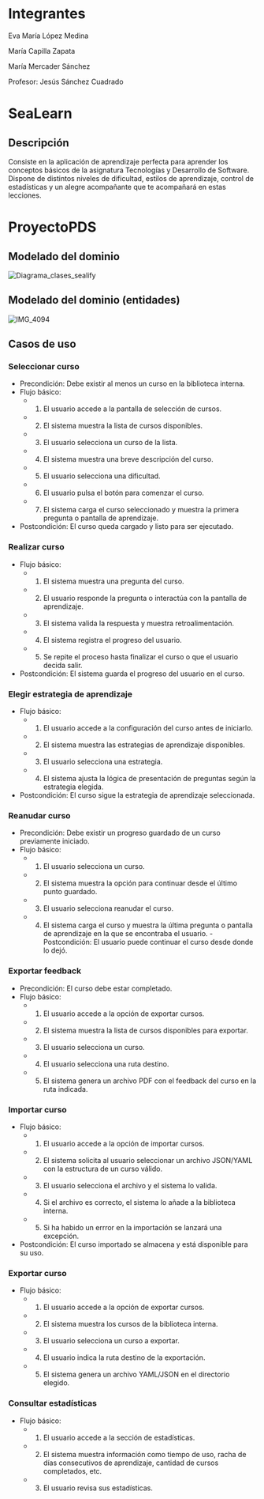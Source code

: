 # Integrantes

Eva María López Medina

María Capilla Zapata

María Mercader Sánchez

Profesor: Jesús Sánchez Cuadrado

# SeaLearn

## Descripción

Consiste en la aplicación de aprendizaje perfecta para aprender los conceptos básicos de la asignatura Tecnologías y Desarrollo de Software. Dispone de distintos niveles de dificultad, estilos de aprendizaje, control de estadísticas y un alegre acompañante que te acompañará en estas lecciones.


# ProyectoPDS

## Modelado del dominio

![Diagrama_clases_sealify](https://github.com/user-attachments/assets/c98fcb03-696d-41f4-b362-624e2ceb719d)

## Modelado del dominio (entidades)

![IMG_4094](https://github.com/user-attachments/assets/52937d1d-2462-4a41-9674-9897ed9b7ac5)

## Casos de uso

### Seleccionar curso

- Precondición: Debe existir al menos un curso en la biblioteca interna.
- Flujo básico:
  - 1. El usuario accede a la pantalla de selección de cursos.
  - 2. El sistema muestra la lista de cursos disponibles.
  - 3. El usuario selecciona un curso de la lista.
  - 4. El sistema muestra una breve descripción del curso.
  - 5. El usuario selecciona una dificultad.
  - 6. El usuario pulsa el botón para comenzar el curso.
  - 7. El sistema carga el curso seleccionado y muestra la primera pregunta o pantalla de aprendizaje.
- Postcondición: El curso queda cargado y listo para ser ejecutado.

### Realizar curso

- Flujo básico:
  - 1. El sistema muestra una pregunta del curso.
  - 2. El usuario responde la pregunta o interactúa con la pantalla de aprendizaje.
  - 3. El sistema valida la respuesta y muestra retroalimentación.
  - 4. El sistema registra el progreso del usuario.
  - 5. Se repite el proceso hasta finalizar el curso o que el usuario decida salir.
- Postcondición: El sistema guarda el progreso del usuario en el curso.

### Elegir estrategia de aprendizaje 

- Flujo básico:
  - 1. El usuario accede a la configuración del curso antes de iniciarlo.
  - 2. El sistema muestra las estrategias de aprendizaje disponibles.
  - 3. El usuario selecciona una estrategia.
  - 4. El sistema ajusta la lógica de presentación de preguntas según la estrategia elegida.
- Postcondición: El curso sigue la estrategia de aprendizaje seleccionada.

### Reanudar curso

- Precondición: Debe existir un progreso guardado de un curso previamente iniciado.
- Flujo básico:
  - 1. El usuario selecciona un curso.
  - 2. El sistema muestra la opción para continuar desde el último punto guardado.
  - 3. El usuario selecciona reanudar el curso.
  - 4. El sistema carga el curso y muestra la última pregunta o pantalla de aprendizaje en la que se encontraba el usuario.
-Postcondición: El usuario puede continuar el curso desde donde lo dejó.

### Exportar feedback

- Precondición: El curso debe estar completado.
- Flujo básico:
  - 1. El usuario accede a la opción de exportar cursos.
  - 2. El sistema muestra la lista de cursos disponibles para exportar.
  - 3. El usuario selecciona un curso.
  - 4. El usuario selecciona una ruta destino.
  - 5. El sistema genera un archivo PDF con el feedback del curso en la ruta indicada.

### Importar curso

- Flujo básico:
  - 1. El usuario accede a la opción de importar cursos.
  - 2. El sistema solicita al usuario seleccionar un archivo JSON/YAML con la estructura de un curso válido.
  - 3. El usuario selecciona el archivo y el sistema lo valida. 
  - 4. Si el archivo es correcto, el sistema lo añade a la biblioteca interna.
  - 5. Si ha habido un errror en la importación se lanzará una excepción.
- Postcondición: El curso importado se almacena y está disponible para su uso.

### Exportar curso

- Flujo básico:
  - 1. El usuario accede a la opción de exportar cursos.
  - 2. El sistema muestra los cursos de la biblioteca interna.
  - 3. El usuario selecciona un curso a exportar.
  - 4. El usuario indica la ruta destino de la exportación.
  - 5. El sistema genera un archivo YAML/JSON en el directorio elegido.

### Consultar estadísticas

- Flujo básico:
  - 1. El usuario accede a la sección de estadísticas.
  - 2. El sistema muestra información como tiempo de uso, racha de días consecutivos de aprendizaje, cantidad de cursos completados, etc.
  - 3. El usuario revisa sus estadísticas.
  
